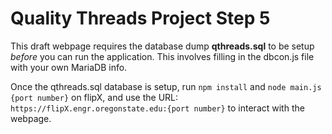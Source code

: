 # Quality Threads Project Step 5

This draft webpage requires the database dump **qthreads.sql** to be setup *before* you can run the application. This involves filling in the dbcon.js file with your own MariaDB info.

Once the qthreads.sql database is setup, run `npm install` and `node main.js {port number}` on flipX, and use the URL: `https://flipX.engr.oregonstate.edu:{port number}` to interact with the webpage.
